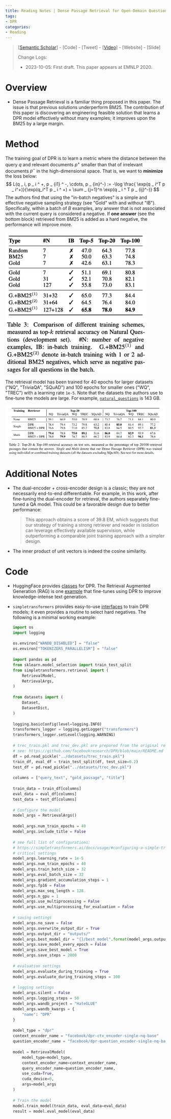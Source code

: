 ```yaml
---
title: Reading Notes | Dense Passage Retrieval for Open-Domain Question Answering
tags: 
- DPR
categories:
- Reading
---
```


> [[Semantic Scholar](https://www.semanticscholar.org/paper/Dense-Passage-Retrieval-for-Open-Domain-Question-Karpukhin-O%C4%9Fuz/79cd9f77e5258f62c0e15d11534aea6393ef73fe)] - [Code] - [Tweet] - [[Video](https://slideslive.com/38939151/dense-passage-retrieval-for-opendomain-question-answering)] - [Website] - [Slide]
>
> Change Logs:
>
> - 2023-10-05: First draft. This paper appears at EMNLP 2020.

# Overview

- Dense Passage Retrieval is a familiar thing proposed in this paper. The issue is that previous solutions underperform BM25. The contribution of this paper is discovering an engineering feasible solution that learns a DPR model effectively without many examples; it improves upon the BM25 by a large margin.

# Method

The training goal of DPR is to learn a metric where the distance between the query $q$ and relevant documents $p^+$ smaller than that of irrelevant documents $p^-$ in the high-dimensional space. That is, we want to **minimize** the loss below:
$$
L(q _ i, p _ i ^ +, p _ {i1} ^ -, \cdots, p _ {in}^-) := -\log \frac{ \exp(q _ i^T p _ i^+)}{\exp(q_i^T p _ i ^  +) + \sum _ {j=1}^n \exp(q _ i ^ T p _ {ij}^-)}
$$
The authors find that using the "in-batch negatives" is a simple and effective negative sampling strategy (see "Gold" with and without "IB"). Specifically, within a batch of $B$ examples, any answer that is not associated with the current query is considered a negative. If **one answer** (see the bottom block) retrieved from BM25 is added as a hard negative, the performance will improve more.

![image-20231006000405936](https://raw.githubusercontent.com/guanqun-yang/remote-images/master/2023/10/upgit_20231006_1696565045.png)

The retrieval model has been trained for 40 epochs for larger datasets ("NQ", "TriviaQA", "SQuAD") and 100 epochs for smaller ones ("WQ", "TREC") with a learning rate `1e-5`. Note that the datasets the authors use to fine-tune the models are large. For example, [`natural_questions`](https://huggingface.co/datasets/natural_questions/viewer/default/train) is 143 GB.

![image-20231009181325527](https://raw.githubusercontent.com/guanqun-yang/remote-images/master/2023/10/upgit_20231009_1696889605.png)

# Additional Notes

-   The dual-encoder + cross-encoder design is a classic; they are not necessarily end-to-end differentiable. For example, in this work, after fine-tuning the dual-encoder for retrieval, the authors separately fine-tuned a QA model. This could be a favorable design due to better performance:

    >   This approach obtains a score of 39.8 EM, which suggests that our strategy of training a strong retriever and reader in isolation can leverage effectively available supervision, while outperforming a comparable joint training approach with a simpler design.

-   The inner product of unit vectors is indeed the cosine similarity.

# Code

- HuggingFace provides [classes](https://huggingface.co/docs/transformers/v4.34.0/model_doc/dpr) for DPR. The Retrieval Augmented Generation (RAG) is one [example](https://github.com/huggingface/transformers/tree/main/examples/research_projects/rag) that fine-tunes using DPR to improve knowledge-intense text generation.

- `simpletransformers` provides easy-to-use [interfaces](https://simpletransformers.ai/docs/retrieval-model/) to train DPR models; it even provides a routine to select hard negatives. The following is a minimal working example:

    ```python
    import os
    import logging
    
    os.environ["WANDB_DISABLED"] = "false"
    os.environ["TOKENIZERS_PARALLELISM"] = "false"
    
    import pandas as pd
    from sklearn.model_selection import train_test_split
    from simpletransformers.retrieval import (
        RetrievalModel,
        RetrievalArgs,
    )
    
    from datasets import (
        Dataset,
        DatasetDict,
    )
    
    logging.basicConfig(level=logging.INFO)
    transformers_logger = logging.getLogger("transformers")
    transformers_logger.setLevel(logging.WARNING)
    
    # trec_train.pkl and trec_dev.pkl are prepared from the original repository
    # see: https://github.com/facebookresearch/DPR/blob/main/README.md
    df = pd.read_pickle("../datasets/trec_train.pkl")
    train_df, eval_df = train_test_split(df, test_size=0.2)
    test_df = pd.read_pickle("../datasets/trec_dev.pkl")
    
    columns = ["query_text", "gold_passage", "title"]
    
    train_data = train_df[columns]
    eval_data = eval_df[columns]
    test_data = test_df[columns]
    
    # Configure the model
    model_args = RetrievalArgs()
    
    model_args.num_train_epochs = 40
    model_args.include_title = False
    
    # see full list of configurations:
    # https://simpletransformers.ai/docs/usage/#configuring-a-simple-transformers-model
    # critical settings
    model_args.learning_rate = 1e-5
    model_args.num_train_epochs = 40
    model_args.train_batch_size = 32
    model_args.eval_batch_size = 32
    model_args.gradient_accumulation_steps = 1
    model_args.fp16 = False
    model_args.max_seq_length = 128
    model_args.n_gpu = 1
    model_args.use_multiprocessing = False
    model_args.use_multiprocessing_for_evaluation = False
    
    # saving settings
    model_args.no_save = False
    model_args.overwrite_output_dir = True
    model_args.output_dir = "outputs/"
    model_args.best_model_dir = "{}/best_model".format(model_args.output_dir)
    model_args.save_model_every_epoch = False
    model_args.save_best_model = True
    model_args.save_steps = 2000
    
    # evaluation settings
    model_args.evaluate_during_training = True
    model_args.evaluate_during_training_steps = 100
    
    # logging settings
    model_args.silent = False
    model_args.logging_steps = 50
    model_args.wandb_project = "HateGLUE"
    model_args.wandb_kwargs = {
        "name": "DPR"
    }
    
    model_type = "dpr"
    context_encoder_name = "facebook/dpr-ctx_encoder-single-nq-base"
    question_encoder_name = "facebook/dpr-question_encoder-single-nq-base"
    
    model = RetrievalModel(
        model_type=model_type,
        context_encoder_name=context_encoder_name,
        query_encoder_name=question_encoder_name,
        use_cuda=True,
        cuda_device=0,
        args=model_args
    )
    
    # Train the model
    model.train_model(train_data, eval_data=eval_data)
    result = model.eval_model(eval_data)
    ```

    
